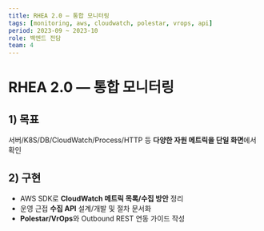 ```yaml
---
title: RHEA 2.0 — 통합 모니터링
tags: [monitoring, aws, cloudwatch, polestar, vrops, api]
period: 2023-09 ~ 2023-10
role: 백엔드 전담
team: 4
---
```


# RHEA 2.0 — 통합 모니터링

## 1) 목표
서버/K8S/DB/CloudWatch/Process/HTTP 등 **다양한 자원 메트릭을 단일 화면**에서 확인

## 2) 구현
- AWS SDK로 **CloudWatch 메트릭 목록/수집 방안** 정리
- 운영 근접 **수집 API** 설계/개발 및 절차 문서화
- **Polestar/VrOps**와 Outbound REST 연동 가이드 작성